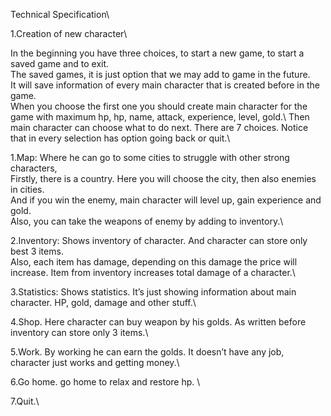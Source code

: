 Technical Specification\

1.Creation of new character\

In the beginning you have three choices, to start a new game, to start a saved game and to exit. \
The saved games, it is just option that we may add to game in the future. \
It will save information of every main character that is created before in the game.\
When you choose the first one you should create main character for the game with maximum hp, hp, name, attack, experience, level, gold.\ 
Then main character can choose what to do next. There are 7 choices. Notice that in every selection has option going back or quit.\

1.Map: Where he can go to some cities to struggle with other strong characters, \
Firstly, there is a country. Here you will choose the city, then also enemies in cities. \
And if you win the enemy, main character will level up, gain experience and gold. \
Also, you can take the weapons of enemy by adding to inventory.\


2.Inventory: Shows inventory of character.  And character can store only best 3 items. \
Also, each item has damage, depending on this damage the price will increase. Item from inventory increases total damage of a character.\


3.Statistics: Shows statistics. It’s just showing information about main character. HP, gold, damage and other stuff.\

4.Shop. Here character can buy weapon by his golds. As written before inventory can store only 3 items.\

5.Work. By working he can earn the golds. It doesn’t have any job, character just works and getting money.\

6.Go home. go home to relax and restore hp. \

7.Quit.\
